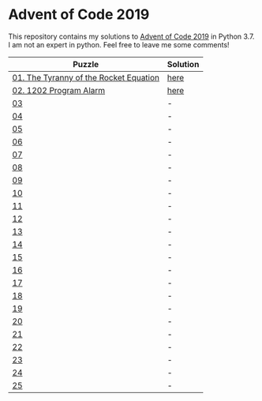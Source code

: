 Advent of Code 2019
========================

This repository contains my solutions to [Advent of Code 2019](https://adventofcode.com/2019) in Python 3.7.
I am not an expert in python. Feel free to leave me some comments!

|Puzzle|Solution|
|---|---|
|[01. The Tyranny of the Rocket Equation](https://adventofcode.com/2019/day/1)|[here](/day1.py)|
|[02. 1202 Program Alarm](https://adventofcode.com/2019/day/2)|[here](/day2.py)|
|[03](https://adventofcode.com/2019/day/3)|-|
|[04](https://adventofcode.com/2019/day/4)|-|
|[05](https://adventofcode.com/2019/day/5)|-|
|[06](https://adventofcode.com/2019/day/6)|-|
|[07](https://adventofcode.com/2019/day/7)|-|
|[08](https://adventofcode.com/2019/day/8)|-|
|[09](https://adventofcode.com/2019/day/9)|-|
|[10](https://adventofcode.com/2019/day/10)|-|
|[11](https://adventofcode.com/2019/day/11)|-|
|[12](https://adventofcode.com/2019/day/12)|-|
|[13](https://adventofcode.com/2019/day/13)|-|
|[14](https://adventofcode.com/2019/day/14)|-|
|[15](https://adventofcode.com/2019/day/15)|-|
|[16](https://adventofcode.com/2019/day/16)|-|
|[17](https://adventofcode.com/2019/day/17)|-|
|[18](https://adventofcode.com/2019/day/18)|-|
|[19](https://adventofcode.com/2019/day/19)|-|
|[20](https://adventofcode.com/2019/day/20)|-|
|[21](https://adventofcode.com/2019/day/21)|-|
|[22](https://adventofcode.com/2019/day/22)|-|
|[23](https://adventofcode.com/2019/day/23)|-|
|[24](https://adventofcode.com/2019/day/24)|-|
|[25](https://adventofcode.com/2019/day/25)|-|
